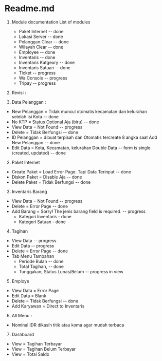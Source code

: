 # Readme.md

1. Module documentation
   List of modules

    - Paket Internet -- done
    - Lokasi Server -- done
    - Pelanggan Clear -- done
    - Wilayah Clear -- done
    - Employee -- done
    - Inventaris -- done
    - Inventaris Katgeory -- done
    - Inventaris Satuan -- done
    - Ticket -- progress
    - Wa Console -- progress
    - Tripay -- progress

2. Revisi :
3. Data Pelanggan :

-   New Pelanggan = Tidak muncul otomatis kecamatan dan kelurahan setelah isi Kota -- done
-   No KTP = Status Optional Aja (biru) -- done
-   View Data = Not Found -- progress
-   Delete = Tidak Berfungsi -- done
-   ID Pelanggan = dibuat terpisah dan Otomatis tercreate 8 angka saat Add New Pelanggan -- done
-   Edit Data = Kota, Kecamatan, kelurahan Double Data -- form is single (created, updated) -- done

2. Paket Internet

-   Create Paket = Load Error Page. Tapi Data Terinput -- done
-   Diskon Paket = Disable Aja -- done
-   Delete Paket = Tidak Berfungsi -- done

3. Inventaris Barang

-   View Data = Not Found -- progress
-   Delete = Error Page -- done
-   Add Barang = Sorry! The jenis barang field is required. -- progress
    -   Kategori Inventaris - done
    -   Kategori Satuan - done

4. Tagihan

-   View Data -- progress
-   Edit Data -- progress
-   Delete = Error Page -- done
-   Tab Menu Tambahan
    -   Periode Bulan -- done
    -   Total Tagihan, -- done
    -   Tunggakan, Status Lunas/Belum -- progress in view

5. Employe

-   View Data = Error Page
-   Edit Data = Blank
-   Delete = Tidak Berfungsi -- done
-   Add Karyawan = Direct to Inventaris

6. All Menu :

-   Nominal IDR dikasih titik atau koma agar mudah terbaca

7. Dashboard

-   View = Tagihan Terbayar
-   View = Tagihan Belum Terbayar
-   View = Total Saldo
